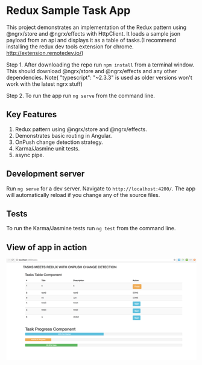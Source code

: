 # Redux Sample Task App

This project demonstrates an implementation of the Redux pattern using @ngrx/store and @ngrx/effects with HttpClient.
It loads a sample json payload from an api and displays it as a table of tasks.(I recommend installing the redux dev tools extension for chrome. http://extension.remotedev.io/)

Step 1. After downloading the repo run `npm install` from a terminal window. This should download @ngrx/store and @ngrx/effects and any other dependencies. Note( "typescript": "~2.3.3" is used as older versions won't work with the latest ngrx stuff)

Step 2. To run the app run `ng serve` from the command line.

## Key Features
1. Redux pattern using @ngrx/store and @ngrx/effects.
2. Demonstrates basic routing in Angular.
3. OnPush change detection strategy.
4. Karma/Jasmine unit tests.
5. async pipe.

## Development server

Run `ng serve` for a dev server. Navigate to `http://localhost:4200/`. The app will automatically reload if you change any of the source files.

## Tests
To run the Karma/Jasmine tests run `ng test` from the command line.

## View of app in action
![Alt text](TheAppinAction.png?raw=true "View of app in action")

